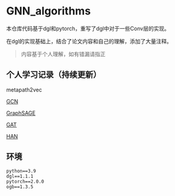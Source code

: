 

# GNN_algorithms

本仓库代码基于dgl和pytorch，重写了dgl中对于一些Conv层的实现。

在dgl的实现基础上，结合了论文内容和自己的理解，添加了大量注释。

> 内容基于个人理解，如有错漏请指正

## 个人学习记录（持续更新）

metapath2vec

[GCN](https://blog.csdn.net/qq_45678095/article/details/132129768)

[GraphSAGE](https://blog.csdn.net/qq_45678095/article/details/132148330)

[GAT](https://blog.csdn.net/qq_45678095/article/details/132176644)

[HAN](https://blog.csdn.net/qq_45678095/article/details/132220563)

## 环境

```
python==3.9
dgl==1.1.1
pytorch==2.0.0
ogb==1.3.5
```





